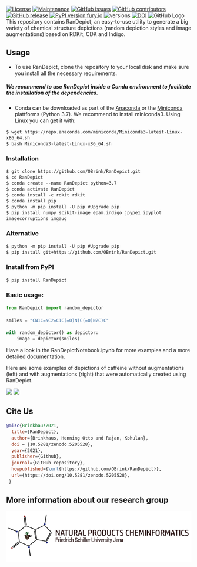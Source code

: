 [![License](https://img.shields.io/badge/License-MIT%202.0-blue.svg)](https://opensource.org/licenses/MIt)
[![Maintenance](https://img.shields.io/badge/Maintained%3F-yes-blue.svg)](https://github.com/OBrink/RanDepict/graphs/commit-activity)
[![GitHub issues](https://img.shields.io/github/issues/OBrink/RanDepict.svg)](https://GitHub.com/OBrink/RanDepict/issues/)
[![GitHub contributors](https://img.shields.io/github/contributors/OBrink/RanDepict.svg)](https://GitHub.com/OBrink/RanDepict/graphs/contributors/)
[![GitHub release](https://img.shields.io/github/release/OBrink/RanDepict.svg)](https://GitHub.com/OBrink/RanDepict/releases/)
[![PyPI version fury.io](https://badge.fury.io/py/RanDepict.svg)](https://pypi.python.org/pypi/RanDepict/)
![versions](https://img.shields.io/pypi/pyversions/RanDepict.svg)
[![DOI](https://zenodo.org/badge/DOI/10.5281/zenodo.5531702.svg)](https://doi.org/10.5281/zenodo.5531702)
![GitHub Logo](https://github.com/OBrink/RanDepict/blob/main/RanDepict/logo_bg_white-1.png?raw=true)
This repository contains RanDepict, an easy-to-use utility to generate a big variety of chemical structure depictions (random depiction styles and image augmentations) based on RDKit, CDK and Indigo.

## Usage
-  To use RanDepict, clone the repository to your local disk and make sure you install all the necessary requirements.

##### We recommend to use RanDepict inside a Conda environment to facilitate the installation of the dependencies.
- Conda can be downloaded as part of the [Anaconda](https://www.anaconda.com/) or the [Miniconda](https://conda.io/en/latest/miniconda.html) plattforms (Python 3.7). We recommend to install miniconda3. Using Linux you can get it with:
```shell
$ wget https://repo.anaconda.com/miniconda/Miniconda3-latest-Linux-x86_64.sh
$ bash Miniconda3-latest-Linux-x86_64.sh
```
### Installation

```shell
$ git clone https://github.com/OBrink/RanDepict.git
$ cd RanDepict
$ conda create --name RanDepict python=3.7
$ conda activate RanDepict
$ conda install -c rdkit rdkit
$ conda install pip
$ python -m pip install -U pip #Upgrade pip
$ pip install numpy scikit-image epam.indigo jpype1 ipyplot imagecorruptions imgaug
```
### Alternative
```shell
$ python -m pip install -U pip #Upgrade pip
$ pip install git+https://github.com/OBrink/RanDepict.git
```

### Install from PyPI
```shell
$ pip install RanDepict
```

### Basic usage: 
```python
from RanDepict import random_depictor

smiles = "CN1C=NC2=C1C(=O)N(C(=O)N2C)C"

with random_depictor() as depictor:
    image = depictor(smiles)
``` 

Have a look in the RanDepictNotebook.ipynb for more examples and a more detailed documentation.

Here are some examples of depictions of caffeine without augmentations (left) and with augmentations (right) that were automatically created using RanDepict. 

![](caffeine_no_augmentations.gif)   ![](caffeine_augmentations.gif)












## Cite Us
```Bibtex
@misc{Brinkhaus2021,
  title={RanDepict},
  author={Brinkhaus, Henning Otto and Rajan, Kohulan},
  doi = {10.5281/zenodo.5205528},
  year={2021},
  publisher={Github},
  journal={GitHub repository},
  howpublished={\url{https://github.com/OBrink/RanDepict}},
  url={https://doi.org/10.5281/zenodo.5205528},
 }
 ```
## More information about our research group

[![GitHub Logo](https://github.com/Kohulan/DECIMER-Image-to-SMILES/blob/master/assets/CheminfGit.png?raw=true)](https://cheminf.uni-jena.de)

